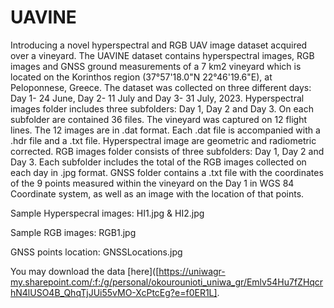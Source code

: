 # UAVINE
Introducing a novel hyperspectral and RGB UAV image dataset acquired over a vineyard.
The UAVINE dataset contains hyperspectral images, RGB images and GNSS ground measurements of a 7 km2 vineyard which is located on the Korinthos region (37°57'18.0"N 22°46'19.6"E), at Peloponnese, Greece. The dataset was collected on three different days: Day 1- 24 June, Day 2- 11 July and Day 3- 31 July, 2023.
Hyperspectral images folder includes three subfolders: Day 1, Day 2 and Day 3. On each subfolder are contained 36 files. The vineyard was captured on 12 flight lines.  The 12 images are in .dat format. Each .dat file is accompanied with a .hdr file and a .txt file. Hyperspectral image are geometric and radiometric corrected. 
RGB images folder consists of three subfolders: Day 1, Day 2 and Day 3. Each subfolder includes the total of the RGB images collected on each day in .jpg format. 
GNSS folder contains a .txt file with the coordinates of the 9 points measured within the vineyard on the Day 1 in WGS 84 Coordinate system, as well as an image with the location of that points.

Sample Hyperspecral images: HI1.jpg & HI2.jpg
 	 
Sample RGB images: RGB1.jpg
 
GNSS points location: GNSSLocations.jpg
 
You may download the data [here]([https://uniwagr-my.sharepoint.com/:f:/g/personal/okourounioti_uniwa_gr/Emlv54Hu7fZHqcrhN4lUSO4B_QhqTjJUi55vMO-XcPtcEg?e=f0ER1L].
